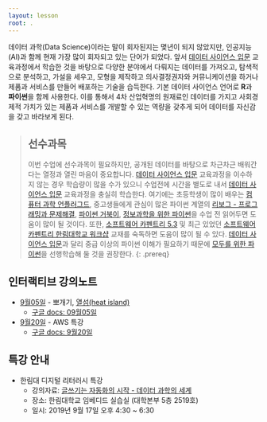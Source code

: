 ```yaml
---
layout: lesson
root: .
---
```



데이터 과학(Data Science)이라는 말이 회자된지는 몇년이 되지 않았지만, 인공지능(AI)과 함께 현재 가장 많이 회자되고 있는 단어가 되었다.
앞서 [데이터 사이언스 입문](https://statkclee.github.io/yonsei/) 교육과정에서 학습한 것을 바탕으로 다양한 분야에서 다뤄지는 데이터를 가져오고, 탐색적으로 분석하고, 가설을 세우고, 모형을 제작하고 의사결정권자와 커뮤니케이션을 하거나 제품과 서비스를 만들어 배포하는 기술을 습득한다. 기본 데이터 사이언스 언어로 **R**과 **파이썬**을 함께 사용한다.
이를 통해서 4차 산업혁명의 원재료인 데이터를 가지고 사회경제적 가치가 있는 제품과 서비스를 개발할 수 있는 역량을 갖추게 되어 데이터를 자신감을 갖고 바라보게 된다.

> ## 선수과목
>
> 이번 수업에 선수과목이 필요하지만, 공개된 데이터를 바탕으로 차근차근 배워간다는 열정과 열린 마음이 중요합니다.
> [데이터 사이언스 입문](https://statkclee.github.io/yonsei/) 교육과정을 이수하지 않는 경우
> 학습량이 많을 수가 있으니 수업전에 시간을 별도로 내서 
> [데이터 사이언스 입문](https://statkclee.github.io/yonsei/) 교육과정을 충실히 학습한다.
> 여기에는 초등학생이 많이 배우는 [컴퓨터 과학 언플러그드](http://statkclee.github.io/unplugged),
> 중고생들에게 관심이 많은 파이썬 계열의 [리보그 - 프로그래밍과 문제해결](https://statkclee.github.io/code-perspectives/),
> [파이썬 거북이](http://swcarpentry.github.io/python-novice-turtles/index-kr.html), [정보과학을 위한 파이썬](https://statkclee.github.io/pythonlearn-kr/)을 
> 수업 전 읽어두면 도움이 많이 될 것이다. 또한, [소프트웨어 카펜트리 5.3](http://statkclee.github.io/swcarpentry-version-5-3-new/) 및
> 최근 있었던 [소프트웨어 카펜트리 한림대학교 워크샵](https://statkclee.github.io/2018-10-27-hallym/) 교재를 숙독하면 도움이 많이 될 수 있다.
> [데이터 사이언스 입문](https://statkclee.github.io/yonsei/)과 달리 중급 이상의 파이썬 이해가 필요하기 때문에 [모두를 위한 파이썬](https://statkclee.github.io/pythonlearn-kr/)을 선행학습해 둘 것을 권장한다.
{: .prereq}

## 인터랙티브 강의노트

- [9월05일](https://etherpad.net/p/de-2019-09-05) - 뽀개기, [열섬(heat island)](https://github.com/shd04121/heat_island_ds_yonsei)
    - [구글 docs: 09월05일](https://docs.google.com/document/d/13JxRp6Xq4lW33UGr--paF4OBi7etBsOSSDeYQm51km8)
- [9월20일](https://etherpad.net/p/de-2019-09-20) - AWS 특강
    - [구글 docs: 9월20일](https://docs.google.com/document/d/1GfpdQ0A9_d1ICFeutBO2nS6FuM0MeJ5nbCI1rgeEfaQ/edit?usp=sharing)


## 특강 안내

- 한림대 디지털 리터러시 특강
    - 강의자료: [글쓰기는 자동화의 시작 - 데이터 과학의 세계](https://statkclee.github.io/ds-authoring/ds-digital-literacy.html#/) 
    - 장소: 한림대학교 임베디드 실습실 (대학본부 5층 2519호)
    - 일시: 2019년 9월 17일 오후 4:30 ~ 6:30
